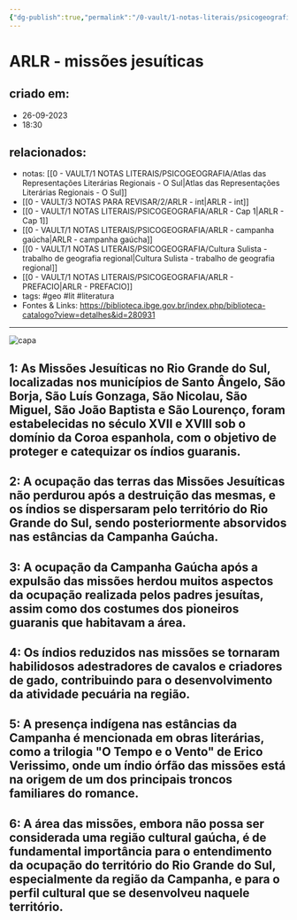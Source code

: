 ```yaml
---
{"dg-publish":true,"permalink":"/0-vault/1-notas-literais/psicogeografia/arlr-missoes-jesuiticas/","tags":["geo","lit","literatura"],"dgHomeLink":true,"dgShowLocalGraph":true,"dgShowFileTree":true,"dgEnableSearch":true}
---
```


# ARLR - missões jesuíticas

## criado em: 
- 26-09-2023
- 18:30
## relacionados:
- notas: [[0 - VAULT/1 NOTAS LITERAIS/PSICOGEOGRAFIA/Atlas das Representações Literárias Regionais - O Sul\|Atlas das Representações Literárias Regionais - O Sul]]
- [[0 - VAULT/3 NOTAS PARA REVISAR/2/ARLR - int\|ARLR - int]]
- [[0 - VAULT/1 NOTAS LITERAIS/PSICOGEOGRAFIA/ARLR - Cap 1\|ARLR - Cap 1]]
- [[0 - VAULT/1 NOTAS LITERAIS/PSICOGEOGRAFIA/ARLR - campanha gaúcha\|ARLR - campanha gaúcha]]
- [[0 - VAULT/1 NOTAS LITERAIS/PSICOGEOGRAFIA/Cultura Sulista - trabalho de geografia regional\|Cultura Sulista - trabalho de geografia regional]]
- [[0 - VAULT/1 NOTAS LITERAIS/PSICOGEOGRAFIA/ARLR - PREFACIO\|ARLR - PREFACIO]]
- tags: #geo #lit #literatura 
- Fontes & Links: https://biblioteca.ibge.gov.br/index.php/biblioteca-catalogo?view=detalhes&id=280931
---

![capa](https://cdn.rcn67.com.br/upload/dn_noticia/2016/11/93525.jpg)


## 1: As Missões Jesuíticas no Rio Grande do Sul, localizadas nos municípios de Santo Ângelo, São Borja, São Luís Gonzaga, São Nicolau, São Miguel, São João Baptista e São Lourenço, foram estabelecidas no século XVII e XVIII sob o domínio da Coroa espanhola, com o objetivo de proteger e catequizar os índios guaranis.

## 2: A ocupação das terras das Missões Jesuíticas não perdurou após a destruição das mesmas, e os índios se dispersaram pelo território do Rio Grande do Sul, sendo posteriormente absorvidos nas estâncias da Campanha Gaúcha.

## 3: A ocupação da Campanha Gaúcha após a expulsão das missões herdou muitos aspectos da ocupação realizada pelos padres jesuítas, assim como dos costumes dos pioneiros guaranis que habitavam a área.

## 4: Os índios reduzidos nas missões se tornaram habilidosos adestradores de cavalos e criadores de gado, contribuindo para o desenvolvimento da atividade pecuária na região.

## 5: A presença indígena nas estâncias da Campanha é mencionada em obras literárias, como a trilogia "O Tempo e o Vento" de Erico Verissimo, onde um índio órfão das missões está na origem de um dos principais troncos familiares do romance.

## 6: A área das missões, embora não possa ser considerada uma região cultural gaúcha, é de fundamental importância para o entendimento da ocupação do território do Rio Grande do Sul, especialmente da região da Campanha, e para o perfil cultural que se desenvolveu naquele território.